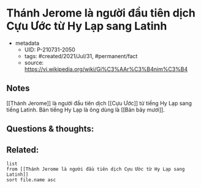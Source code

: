# Thánh Jerome là người đầu tiên dịch Cựu Ước từ Hy Lạp sang Latinh

- metadata
	- UID: P-210731-2050
	- tags: #created/2021/Jul/31, #permanent/fact 
	- source: https://vi.wikipedia.org/wiki/Gi%C3%AAr%C3%B4nim%C3%B4

## Notes
[[Thánh Jerome]] là người đầu tiên dịch [[Cựu Ước]] từ tiếng Hy Lạp sang tiếng Latinh. Bản tiếng Hy Lạp là ông dùng là [[Bản bảy mươi]].

## Questions & thoughts:

## Related:
```dataview
list
from [[Thánh Jerome là người đầu tiên dịch Cựu Ước từ Hy Lạp sang Latinh]]
sort file.name asc
```
